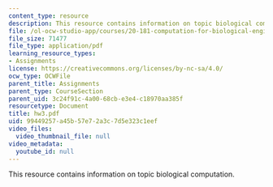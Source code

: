 ```yaml
---
content_type: resource
description: This resource contains information on topic biological computation.
file: /ol-ocw-studio-app/courses/20-181-computation-for-biological-engineers-fall-2006/99449257a45b57e72a3c7d5e323c1eef_hw3.pdf
file_size: 71477
file_type: application/pdf
learning_resource_types:
- Assignments
license: https://creativecommons.org/licenses/by-nc-sa/4.0/
ocw_type: OCWFile
parent_title: Assignments
parent_type: CourseSection
parent_uid: 3c24f91c-4a00-68cb-e3e4-c18970aa385f
resourcetype: Document
title: hw3.pdf
uid: 99449257-a45b-57e7-2a3c-7d5e323c1eef
video_files:
  video_thumbnail_file: null
video_metadata:
  youtube_id: null
---
```

This resource contains information on topic biological computation.